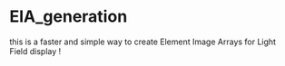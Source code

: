 # EIA_generation
this is a faster and simple way to create Element Image Arrays for Light Field display !
